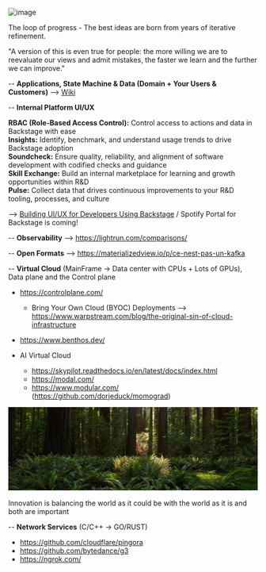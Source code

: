 ![image](https://user-images.githubusercontent.com/658791/209478115-2fefbd42-26ce-4552-be01-bdc84a109277.png)

The loop of progress - The best ideas are born from years of iterative refinement.

"A version of this is even true for people: the more willing we are to reevaluate our views and admit mistakes, the faster we learn and the further we can improve."

-- **Applications, State Machine & Data (Domain + Your Users & Customers)**  --> [Wiki](https://github.com/ankumar/Open-software-design/wiki)

-- **Internal Platform UI/UX**  

**RBAC (Role-Based Access Control):** Control access to actions and data in Backstage with ease  
**Insights:** Identify, benchmark, and understand usage trends to drive Backstage adoption  
**Soundcheck:** Ensure quality, reliability, and alignment of software development with codified checks and guidance  
**Skill Exchange:** Build an internal marketplace for learning and growth opportunities within R&D  
**Pulse:** Collect data that drives continuous improvements to your R&D tooling, processes, and culture  

--> [Building UI/UX for Developers Using Backstage](https://backstage.spotify.com/docs/) / Spotify Portal for Backstage is coming!

-- **Observability** --> https://lightrun.com/comparisons/    

-- **Open Formats** --> https://materializedview.io/p/ce-nest-pas-un-kafka

-- **Virtual Cloud**  (MainFrame -> Data center with CPUs + Lots of GPUs), Data plane and the Control plane

- https://controlplane.com/  
  - Bring Your Own Cloud (BYOC) Deployments --> https://www.warpstream.com/blog/the-original-sin-of-cloud-infrastructure

- https://www.benthos.dev/

- AI Virtual Cloud
  - https://skypilot.readthedocs.io/en/latest/docs/index.html
  - https://modal.com/
  - https://www.modular.com/ (https://github.com/dorjeduck/momograd)
 
![](https://github.com/ankumar/architecture/blob/main/images/product%20development%2C%20change%2C%20and%20improvement.jpeg)

Innovation is balancing the world as it could be with the world as it is and both are important

-- **Network Services**  (C/C++ -> GO/RUST)

- https://github.com/cloudflare/pingora
- https://github.com/bytedance/g3
- https://ngrok.com/
